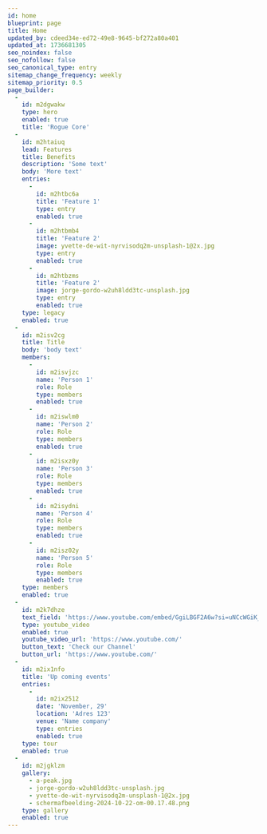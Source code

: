 ```yaml
---
id: home
blueprint: page
title: Home
updated_by: cdeed34e-ed72-49e8-9645-bf272a80a401
updated_at: 1736681305
seo_noindex: false
seo_nofollow: false
seo_canonical_type: entry
sitemap_change_frequency: weekly
sitemap_priority: 0.5
page_builder:
  -
    id: m2dgwakw
    type: hero
    enabled: true
    title: 'Rogue Core'
  -
    id: m2htaiuq
    lead: Features
    title: Benefits
    description: 'Some text'
    body: 'More text'
    entries:
      -
        id: m2htbc6a
        title: 'Feature 1'
        type: entry
        enabled: true
      -
        id: m2htbmb4
        title: 'Feature 2'
        image: yvette-de-wit-nyrvisodq2m-unsplash-1@2x.jpg
        type: entry
        enabled: true
      -
        id: m2htbzms
        title: 'Feature 2'
        image: jorge-gordo-w2uh8ldd3tc-unsplash.jpg
        type: entry
        enabled: true
    type: legacy
    enabled: true
  -
    id: m2isv2cg
    title: Title
    body: 'body text'
    members:
      -
        id: m2isvjzc
        name: 'Person 1'
        role: Role
        type: members
        enabled: true
      -
        id: m2iswlm0
        name: 'Person 2'
        role: Role
        type: members
        enabled: true
      -
        id: m2isxz0y
        name: 'Person 3'
        role: Role
        type: members
        enabled: true
      -
        id: m2isydni
        name: 'Person 4'
        role: Role
        type: members
        enabled: true
      -
        id: m2isz02y
        name: 'Person 5'
        role: Role
        type: members
        enabled: true
    type: members
    enabled: true
  -
    id: m2k7dhze
    text_field: 'https://www.youtube.com/embed/GgiLBGF2A6w?si=uNCcWGiK_yKyYMw4'
    type: youtube_video
    enabled: true
    youtube_video_url: 'https://www.youtube.com/'
    button_text: 'Check our Channel'
    button_url: 'https://www.youtube.com/'
  -
    id: m2ix1nfo
    title: 'Up coming events'
    entries:
      -
        id: m2ix2512
        date: 'November, 29'
        location: 'Adres 123'
        venue: 'Name company'
        type: entries
        enabled: true
    type: tour
    enabled: true
  -
    id: m2jgklzm
    gallery:
      - a-peak.jpg
      - jorge-gordo-w2uh8ldd3tc-unsplash.jpg
      - yvette-de-wit-nyrvisodq2m-unsplash-1@2x.jpg
      - schermafbeelding-2024-10-22-om-00.17.48.png
    type: gallery
    enabled: true
---
```

